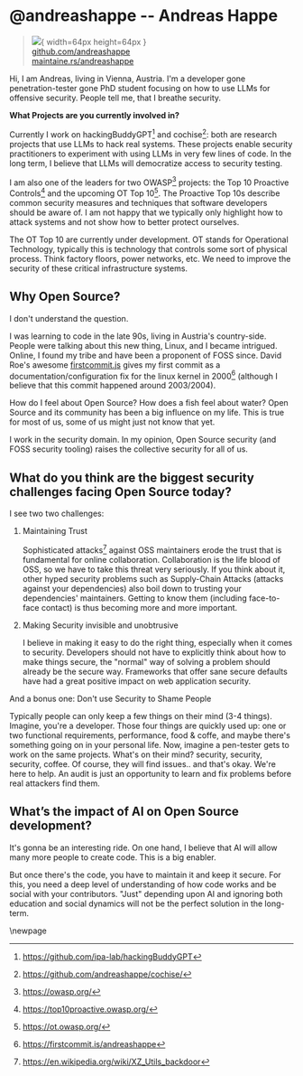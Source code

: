 # @andreashappe -- Andreas Happe

> ![](https://github.com/andreashappe.png){ width=64px height=64px }  
> [github.com/andreashappe](https://github.com/andreashappe)  
> [maintaine.rs/andreashappe](https://maintaine.rs/andreashappe)

Hi, I am Andreas, living in Vienna, Austria. I'm a developer gone penetration-tester gone PhD student focusing on how to use LLMs for offensive security. People tell me, that I breathe security.

**What Projects are you currently involved in?**

Currently I work on hackingBuddyGPT[^167] and cochise[^168]: both are research projects that use LLMs to hack real systems. These projects enable security practitioners to experiment with using LLMs in very few lines of code. In the long term, I believe that LLMs will democratize access to security testing.

I am also one of the leaders for two OWASP[^169] projects: the Top 10 Proactive Controls[^170] and the upcoming OT Top 10[^171]. The Proactive Top 10s describe common security measures and techniques that software developers should be aware of. I am not happy that we typically only highlight how to attack systems and not show how to better protect ourselves.

The OT Top 10 are currently under development. OT stands for Operational Technology, typically this is technology that controls some sort of physical process. Think factory floors, power networks, etc. We need to improve the security of these critical infrastructure systems.

## Why Open Source?

I don't understand the question.

I was learning to code in the late 90s, living in Austria's country-side. People were talking about this new thing, Linux, and I became intrigued. Online, I found my tribe and have been a proponent of FOSS since. David Roe's awesome [firstcommit.js](https://firstcommit.js) gives my first commit as a documentation/configuration fix for the linux kernel in 2000[^172] (although I believe that this commit happened around 2003/2004).

How do I feel about Open Source? How does a fish feel about water? Open Source and its community has been a big influence on my life. This is true for most of us, some of us might just not know that yet.

I work in the security domain. In my opinion, Open Source security (and FOSS security tooling) raises the collective security for all of us.

## What do you think are the biggest security challenges facing Open Source today?

I see two two challenges:

1. Maintaining Trust

   Sophisticated attacks[^173] against OSS maintainers erode the trust that is fundamental for online collaboration. Collaboration is the life blood of OSS, so we have to take this threat very seriously. If you think about it, other hyped security problems such as Supply-Chain Attacks (attacks against your dependencies) also boil down to trusting your dependencies' maintainers. Getting to know them (including face-to-face contact) is thus becoming more and more important.

2. Making Security invisible and unobtrusive

   I believe in making it easy to do the right thing, especially when it comes to security. Developers should not have to explicitly think about how to make things secure, the "normal" way of solving a problem should already be the secure way. Frameworks that offer sane secure defaults have had a great positive impact on web application security.

And a bonus one: Don't use Security to Shame People

Typically people can only keep a few things on their mind (3-4 things). Imagine, you're a developer. Those four things are quickly used up: one or two functional requirements, performance, food & coffe, and maybe there's something going on in your personal life. Now, imagine a pen-tester gets to work on the same projects. What's on their mind? security, security, security, coffee. Of course, they will find issues.. and that's okay. We're here to help. An audit is just an opportunity to learn and fix problems before real attackers find them.

## What’s the impact of AI on Open Source development?

It's gonna be an interesting ride. On one hand, I believe that AI will allow many more people to create code. This is a big enabler.

But once there's the code, you have to maintain it and keep it secure. For this, you need a deep level of understanding of how code works and be social with your contributors. "Just" depending upon AI and ignoring both education and social dynamics will not be the perfect solution in the long-term.

\newpage


[^167]: https://github.com/ipa-lab/hackingBuddyGPT
[^168]: https://github.com/andreashappe/cochise/
[^169]: https://owasp.org/
[^170]: https://top10proactive.owasp.org/
[^171]: https://ot.owasp.org/
[^172]: https://firstcommit.is/andreashappe
[^173]: https://en.wikipedia.org/wiki/XZ_Utils_backdoor
